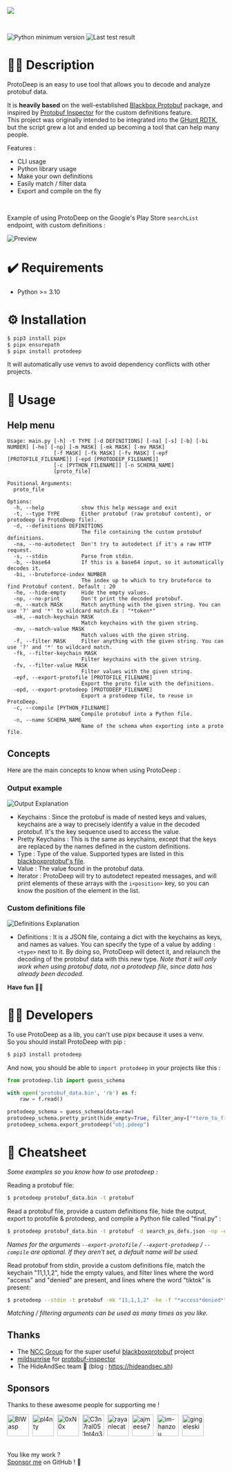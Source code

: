 ![](assets/long_banner.png)

<br>

![Python minimum version](https://img.shields.io/badge/Python-3.10%2B-brightgreen)
![Last test result](../../actions/workflows/python.yml/badge.svg)

# 🏄‍♂️ Description

ProtoDeep is an easy to use tool that allows you to decode and analyze protobuf data.

It is **heavily based** on the well-established [Blackbox Protobuf](https://github.com/nccgroup/blackboxprotobuf) package, and inspired by [Protobuf Inspector](https://github.com/mildsunrise/protobuf-inspector) for the custom definitions feature.\
This project was originally intended to be integrated into the [GHunt RDTK](https://github.com/mxrch/ghunt-rdtk), but the script grew a lot and ended up becoming a tool that can help many people.

Features :
- CLI usage
- Python library usage
- Make your own definitions
- Easily match / filter data
- Export and compile on the fly

<br>

Example of using ProtoDeep on the Google's Play Store `searchList` endpoint, with custom definitions :

![Preview](assets/preview.png)

# ✔️ Requirements
- Python >= 3.10

# ⚙️ Installation

```bash
$ pip3 install pipx
$ pipx ensurepath
$ pipx install protodeep
```
It will automatically use venvs to avoid dependency conflicts with other projects.

# 💃 Usage

## Help menu

```
Usage: main.py [-h] -t TYPE [-d DEFINITIONS] [-na] [-s] [-b] [-bi NUMBER] [-he] [-np] [-m MASK] [-mk MASK] [-mv MASK]
               [-f MASK] [-fk MASK] [-fv MASK] [-epf [PROTOFILE_FILENAME]] [-epd [PROTODEEP_FILENAME]]
               [-c [PYTHON_FILENAME]] [-n SCHEMA_NAME]
               [proto_file]

Positional Arguments:
  proto_file

Options:
  -h, --help            show this help message and exit
  -t, --type TYPE       Either protobuf (raw protobuf content), or protodeep (a ProtoDeep file).
  -d, --definitions DEFINITIONS
                        The file containing the custom protobuf definitions.
  -na, --no-autodetect  Don't try to autodetect if it's a raw HTTP request.
  -s, --stdin           Parse from stdin.
  -b, --base64          If this is a base64 input, so it automatically decodes it.
  -bi, --bruteforce-index NUMBER
                        The index up to which to try bruteforce to find Protobuf content. Default : 20
  -he, --hide-empty     Hide the empty values.
  -np, --no-print       Don't print the decoded protobuf.
  -m, --match MASK      Match anything with the given string. You can use '?' and '*' to wildcard match.Ex : "*token*"
  -mk, --match-keychain MASK
                        Match keychains with the given string.
  -mv, --match-value MASK
                        Match values with the given string.
  -f, --filter MASK     Filter anything with the given string. You can use '?' and '*' to wildcard match.
  -fk, --filter-keychain MASK
                        Filter keychains with the given string.
  -fv, --filter-value MASK
                        Filter values with the given string.
  -epf, --export-protofile [PROTOFILE_FILENAME]
                        Export the proto file with the definitions.
  -epd, --export-protodeep [PROTODEEP_FILENAME]
                        Export a protodeep file, to reuse in ProtoDeep.
  -c, --compile [PYTHON_FILENAME]
                        Compile protobuf into a Python file.
  -n, --name SCHEMA_NAME
                        Name of the schema when exporting into a proto file.
```

## Concepts

Here are the main concepts to know when using ProtoDeep :

### Output example
![Output Explanation](assets/output_explanation.png)

- Keychains : Since the protobuf is made of nested keys and values, keychains are a way to precisely identify a value in the decoded protobuf. It's the key sequence used to access the value.
- Pretty Keychains : This is the same as keychains, except that the keys are replaced by the names defined in the custom definitions.
- Type : Type of the value. Supported types are listed in this [blackboxprotobuf's file](https://github.com/nccgroup/blackboxprotobuf/blob/master/lib/blackboxprotobuf/lib/types/type_maps.py).
- Value : The value found in the protobuf data.
- Iterator : ProtoDeep will try to autodetect repeated messages, and will print elements of these arrays with the `i<position>` key, so you can know the position of the element in the list.

### Custom definitions file

![Definitions Explanation](assets/defs_explanation.png)

- Definitions : It is a JSON file, containg a dict with the keychains as keys, and names as values. You can specify the type of a value by adding `:<type>` next to it. By doing so, ProtoDeep will detect it, and relaunch the decoding of the protobuf data with this new type. *Note that it will only work when using protobuf data, not a protodeep file, since data has already been decoded.*

**Have fun 🥰💞**

# 🧑‍💻 Developers

To use ProtoDeep as a lib, you can't use pipx because it uses a venv.\
So you should install ProtoDeep with pip :
```bash
$ pip3 install protodeep
```

And now, you should be able to `import protodeep` in your projects like this :

```python
from protodeep.lib import guess_schema

with open('protobuf_data.bin', 'rb') as f:
    raw = f.read()

protodeep_schema = guess_schema(data=raw)
protodeep_schema.pretty_print(hide_empty=True, filter_any=["*term_to_filter*"])
protodeep_schema.export_protodeep("obj.pdeep")
```

# 📕 Cheatsheet

*Some examples so you know how to use protodeep :*

Reading a protobuf file:
```bash
$ protodeep protobuf_data.bin -t protobuf
```

Read a protobuf file, provide a custom definitions file, hide the output, export to protofile & protodeep, and compile a Python file called "final.py" :
```bash
$ protodeep protobuf_data.bin -t protobuf -d search_ps_defs.json -np -epf -epd -c final.py
```

*Names for the arguments `--export-protofile` / `--export-protodeep` / `--compile` are optional. If they aren't set, a default name will be used.*

Read protobuf from stdin, provide a custom definitions file, match the keychain "11,1,1,2", hide the empty values, and filter lines where the word "access" and "denied" are present, and lines where the word "tiktok" is present:
```bash
$ protodeep --stdin -t protobuf -mk "11,1,1,2" -he -f "*access*denied*" -f "*tiktok*"
```

*Matching / filtering arguments can be used as many times as you like.*

## Thanks

- The [NCC Group](https://github.com/nccgroup) for the super useful [blackboxprotobuf](https://github.com/nccgroup/blackboxprotobuf) project
- [mildsunrise](https://github.com/mildsunrise) for [protobuf-inspector](https://github.com/mildsunrise/protobuf-inspector)
- The HideAndSec team 💜 (blog : https://hideandsec.sh)

## Sponsors

Thanks to these awesome people for supporting me !

<!-- sponsors --><a href="https://github.com/BlWasp"><img src="https://github.com/BlWasp.png" width="50px" alt="BlWasp" /></a>&nbsp;&nbsp;<a href="https://github.com/pl4nty"><img src="https://github.com/pl4nty.png" width="50px" alt="pl4nty" /></a>&nbsp;&nbsp;<a href="https://github.com/0xN0x"><img src="https://github.com/0xN0x.png" width="50px" alt="0xN0x" /></a>&nbsp;&nbsp;<a href="https://github.com/C3n7ral051nt4g3ncy"><img src="https://github.com/C3n7ral051nt4g3ncy.png" width="50px" alt="C3n7ral051nt4g3ncy" /></a>&nbsp;&nbsp;<a href="https://github.com/rayanlecat"><img src="https://github.com/rayanlecat.png" width="50px" alt="rayanlecat" /></a>&nbsp;&nbsp;<a href="https://github.com/ajmeese7"><img src="https://github.com/ajmeese7.png" width="50px" alt="ajmeese7" /></a>&nbsp;&nbsp;<a href="https://github.com/im-hanzou"><img src="https://github.com/im-hanzou.png" width="50px" alt="im-hanzou" /></a>&nbsp;&nbsp;<a href="https://github.com/gingeleski"><img src="https://github.com/gingeleski.png" width="50px" alt="gingeleski" /></a>&nbsp;&nbsp;<!-- sponsors -->

\
You like my work ?\
[Sponsor me](https://github.com/sponsors/mxrch) on GitHub ! 🤗